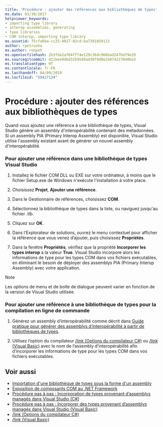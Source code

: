 ```yaml
---
title: 'Procédure : ajouter des références aux bibliothèques de types'
ms.date: 03/30/2017
helpviewer_keywords:
- importing type library
- interop assemblies, generating
- type libraries
- COM interop, importing type library
ms.assetid: f5cfa6ba-cc25-4017-82cd-ba7391859113
author: rpetrusha
ms.author: ronpet
ms.openlocfilehash: 2b3fda2af84ff74e129c36dc966bad247bdf9e20
ms.sourcegitcommit: d21bee9dbd32b9540ad30f9d0e2e874227040be3
ms.translationtype: HT
ms.contentlocale: fr-FR
ms.lasthandoff: 04/09/2019
ms.locfileid: "59427134"
---
```

# <a name="how-to-add-references-to-type-libraries"></a>Procédure : ajouter des références aux bibliothèques de types
Quand vous ajoutez une référence à une bibliothèque de types, Visual Studio génère un assembly d'interopérabilité contenant des métadonnées. Si un assembly PIA (Primary Interop Assembly) est disponible, Visual Studio utilise l'assembly existant avant de générer un nouvel assembly d'interopérabilité.  
  
### <a name="to-add-a-reference-to-a-type-library-in-visual-studio"></a>Pour ajouter une référence dans une bibliothèque de types Visual Studio  
  
1. Installez le fichier COM DLL ou EXE sur votre ordinateur, à moins que le fichier Setup.exe de Windows n'exécute l'installation à votre place.  
  
2. Choisissez **Projet**, **Ajouter une référence**.  
  
3. Dans le Gestionnaire de références, choisissez **COM**.  
  
4. Sélectionnez la bibliothèque de types dans la liste, ou naviguez jusqu'au fichier .tlb.  
  
5. Cliquez sur **OK**.  
  
6. Dans l’Explorateur de solutions, ouvrez le menu contextuel pour afficher la référence que vous venez d’ajouter, puis choisissez **Propriétés**.  
  
7. Dans la fenêtre **Propriétés**, vérifiez que la propriété **Incorporer les types interop** a la valeur **True**. Visual Studio incorpore alors les informations de type pour les types COM dans vos fichiers exécutables, en éliminant le besoin de déployer des assemblys PIA (Primary Interop Assembly) avec votre application.  
  
> [!NOTE]
>  Les options de menu et de boîte de dialogue peuvent varier en fonction de la version de Visual Studio utilisée.  
  
### <a name="to-add-a-reference-to-a-type-library-for-command-line-compilation"></a>Pour ajouter une référence à une bibliothèque de types pour la compilation en ligne de commande  
  
1. Générez un assembly d’interopérabilité comme décrit dans [Guide pratique pour générer des assemblys d’interopérabilité à partir de bibliothèques de types](how-to-generate-interop-assemblies-from-type-libraries.md).  
  
2. Utilisez l’option du compilateur [/link (Options du compilateur C#)](../../csharp/language-reference/compiler-options/link-compiler-option.md) ou [/link (Visual Basic)](../../visual-basic/reference/command-line-compiler/link.md) avec le nom de l’assembly d’interopérabilité afin d’incorporer les informations de type pour les types COM dans vos fichiers exécutables.  
  
## <a name="see-also"></a>Voir aussi

- [Importation d'une bibliothèque de types sous la forme d'un assembly](importing-a-type-library-as-an-assembly.md)
- [Exposition de composants COM au .NET Framework](exposing-com-components.md)
- [Procédure pas à pas : Incorporation de types provenant d’assemblys managés dans Visual Studio (C#)](../../csharp/programming-guide/concepts/assemblies-gac/walkthrough-embedding-types-from-managed-assemblies-in-visual-studio.md) 
- [Procédure pas à pas : Incorporer des types provenant d’assemblys managés dans Visual Studio (Visual Basic)](../../visual-basic/programming-guide/concepts/assemblies-gac/walkthrough-embedding-types-from-managed-assemblies-in-vs.md)
- [/link (Options du compilateur C#)](../../csharp/language-reference/compiler-options/link-compiler-option.md)
- [/link (Visual Basic)](../../visual-basic/reference/command-line-compiler/link.md)
